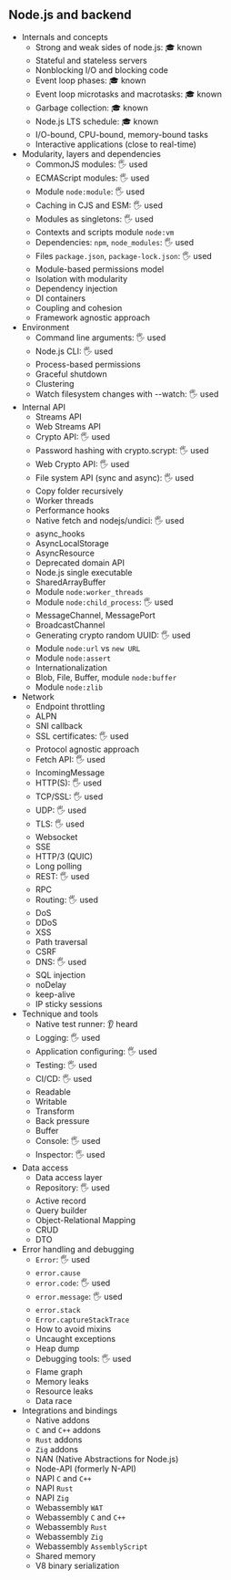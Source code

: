 ## Node.js and backend

- Internals and concepts
  - Strong and weak sides of node.js: 🎓 known
  - Stateful and stateless servers
  - Nonblocking I/O and blocking code
  - Event loop phases: 🎓 known
  - Event loop microtasks and macrotasks: 🎓 known
  - Garbage collection: 🎓 known
  - Node.js LTS schedule: 🎓 known
  - I/O-bound, CPU-bound, memory-bound tasks
  - Interactive applications (close to real-time)
- Modularity, layers and dependencies
  - CommonJS modules: 🖐️ used
  - ECMAScript modules: 🖐️ used
  - Module `node:module`: 🖐️ used
  - Caching in CJS and ESM: 🖐️ used
  - Modules as singletons: 🖐️ used
  - Contexts and scripts module `node:vm`
  - Dependencies: `npm`, `node_modules`: 🖐️ used
  - Files `package.json`, `package-lock.json`: 🖐️ used
  - Module-based permissions model
  - Isolation with modularity
  - Dependency injection
  - DI containers
  - Coupling and cohesion
  - Framework agnostic approach
- Environment
  - Command line arguments: 🖐️ used
  - Node.js CLI: 🖐️ used
  - Process-based permissions
  - Graceful shutdown
  - Clustering
  - Watch filesystem changes with --watch: 🖐️ used
- Internal API
  - Streams API
  - Web Streams API
  - Crypto API: 🖐️ used
  - Password hashing with crypto.scrypt: 🖐️ used
  - Web Crypto API: 🖐️ used
  - File system API (sync and async): 🖐️ used
  - Copy folder recursively
  - Worker threads
  - Performance hooks
  - Native fetch and nodejs/undici: 🖐️ used
  - async_hooks
  - AsyncLocalStorage
  - AsyncResource
  - Deprecated domain API
  - Node.js single executable
  - SharedArrayBuffer
  - Module `node:worker_threads`
  - Module `node:child_process`: 🖐️ used
  - MessageChannel, MessagePort
  - BroadcastChannel
  - Generating crypto random UUID: 🖐️ used
  - Module `node:url` vs `new URL`
  - Module `node:assert`
  - Internationalization
  - Blob, File, Buffer, module `node:buffer`
  - Module `node:zlib`
- Network
  - Endpoint throttling
  - ALPN
  - SNI callback
  - SSL certificates: 🖐️ used
  - Protocol agnostic approach
  - Fetch API: 🖐️ used
  - IncomingMessage
  - HTTP(S): 🖐️ used
  - TCP/SSL: 🖐️ used
  - UDP: 🖐️ used
  - TLS: 🖐️ used
  - Websocket
  - SSE
  - HTTP/3 (QUIC)
  - Long polling
  - REST: 🖐️ used
  - RPC
  - Routing: 🖐️ used
  - DoS
  - DDoS
  - XSS
  - Path traversal
  - CSRF
  - DNS: 🖐️ used
  - SQL injection
  - noDelay
  - keep-alive
  - IP sticky sessions
- Technique and tools
  - Native test runner: 👂 heard
  - Logging: 🖐️ used
  - Application configuring: 🖐️ used
  - Testing: 🖐️ used
  - CI/CD: 🖐️ used
  - Readable
  - Writable
  - Transform
  - Back pressure
  - Buffer
  - Console: 🖐️ used
  - Inspector: 🖐️ used
- Data access
  - Data access layer
  - Repository: 🖐️ used
  - Active record
  - Query builder
  - Object-Relational Mapping
  - CRUD
  - DTO
- Error handling and debugging
  - `Error`: 🖐️ used
  - `error.cause`
  - `error.code`: 🖐️ used
  - `error.message`: 🖐️ used
  - `error.stack`
  - `Error.captureStackTrace`
  - How to avoid mixins
  - Uncaught exceptions
  - Heap dump
  - Debugging tools: 🖐️ used
  - Flame graph
  - Memory leaks
  - Resource leaks
  - Data race
- Integrations and bindings
  - Native addons
  - `C` and `C++` addons
  - `Rust` addons
  - `Zig` addons
  - NAN (Native Abstractions for Node.js)
  - Node-API (formerly N-API)
  - NAPI `C` and `C++`
  - NAPI `Rust`
  - NAPI `Zig`
  - Webassembly `WAT`
  - Webassembly `C` and `C++`
  - Webassembly `Rust`
  - Webassembly `Zig`
  - Webassembly `AssemblyScript`
  - Shared memory
  - V8 binary serialization
